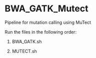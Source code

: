 # BWA_GATK_Mutect
Pipeline for mutation calling using MuTect

Run the files in the following order:

1. BWA_GATK.sh

2. MUTECT.sh

